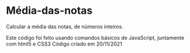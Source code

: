 # Média-das-notas
Calcular a média das notas, de números inteiros.

Este código foi feito usando comandos básicos de JavaScript, juntamente com html5 e CSS3
Código criado em 20/11/2021
